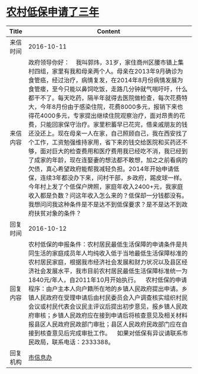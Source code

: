 # <a href="http://www.shangluo.gov.cn/zmhd/ldxxxx.jsp?urltype=leadermail.LeaderMailContentUrl&wbtreeid=1112&leadermailid=3849">农村低保申请了三年</a>
|Title|Content|
|:---:|---|
|来信时间|2016-10-11|
|来信内容|政府领导你好：    我叫郭炜，31岁，家住商州区腰市镇上集村四组，家里有我和母亲两个人。母亲在2013年9月确诊为食管癌，经过治疗，病情复发，在2014年8月份病情发展为食管瘘，至今只能以鼻饲吃饭，走路几分钟就气喘吁吁，什么都干不了。每天吃药，隔半年就得去医院做检查，每次花费特大，今年8月份由于感染住院，花费8000多元，报销下来也得花4000多元，专家提出继续住院观察治疗，面对昂贵的花费，只能回家保守治疗。家里积蓄早已花完，借亲戚朋友的钱还没还上。现在母亲一人在家，自己照顾自己，我在西安找了个工作，工资勉强维持家用，省下来的钱交给医院和买药还不够，面对巨大的检查费用和医疗费用我已经吃不消，我已经到了成家的年龄，现在连娶妻的想法都不敢想，加之之前看病的欠债，真心希望政府能帮我减轻负担。2014年开始申请低保，连续3年都没办下来，问村干部，乡政府，踢皮球一样。今年村上发了个低保户牌照，家庭年收入2400+元，我家庭收入都是负数？问这年收入怎么来的？低保却一分钱都没有。我想问问我这种条件是不是达不到低保要求？是不是达不到政府扶贫对象的条件？|
|回复时间|2016-10-12|
|回复内容|农村低保的申报条件：农村居民最低生活保障的申请条件是共同生活的家庭成员年人均纯收入低于当地最低生活保障标准的农村居民家庭，根据我市经济社会发展和财力状况以及县区经济社会发展水平，我市目前农村居民最低生活保障标准统一为1840元/年人，自2011年10月开始执行。    农村低保的申请程序：由户主本人向户籍所在地的乡镇人民政府提出申请。乡镇人民政府在受理申请后由村民委员会入户调查核实组织村民会议或村民代表会议民主评议后提出初步意见，报乡镇人民政府审核；乡镇人民政府应在接到申请后将核查意见及相关材料报县区人民政府民政部门审批；县区人民政府民政部门应在自接到核查意见后完成审批工作。    如果对低保有异议请联系市民政局，联系电话：2333388。|
|回复机构|<a href="../../categories/agencies/市信息办.md">市信息办</a>|
